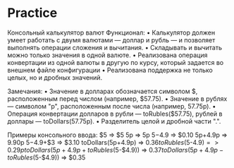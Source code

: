# Practice

Консольный калькулятор валют
Функционал:
• Калькулятор должен умеет работать с двумя валютами — доллар и рубль — и позволяет выполнять операции сложения и
вычитания.
• Складывать и вычитать можно только значения в одной валюте.
• Реализована операция конвертации из одной валюты в другую по курсу, который задается во внешнем файле конфигурации
• Реализована поддержка не только целых, но и дробных значений.

Замечания:
• Значение в долларах обозначается символом $, расположенным перед числом (например, $57.75).
• Значение в рублях — символом "р", расположенным после числа (например, 57.75р).
• Операция конвертации долларов в рубли — toRubles($57.75), рублей в доллары — toDollars(57.75р).
• Разделитель целой и дробной части ".".

Примеры консольного ввода:
$5 => $5
5р => 5р
$5-$4.9 => $0.10
5р+4.9р => 9.90р
$5-$4.9+$3 => $3.10
toDollars(5р+4.9р) => $0.36
toRubles($5-$4.9) => 0.29р
toDollars(5р+4.9р + toRubles($5-$4.9)) => $0.37
toDollars(5р+4.9р - toRubles($5-$4.9)) => $0.35

